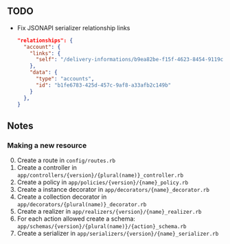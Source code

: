 ## TODO

  - Fix JSONAPI serializer relationship links
    ``` json
    "relationships": {
      "account": {
        "links": {
          "self": "/delivery-informations/b9ea82be-f15f-4623-8454-9119ced03940/relationships/account"
        },
        "data": {
          "type": "accounts",
          "id": "b1fe6783-425d-457c-9af8-a33afb2c149b"
        }
      },
    }
    ```
## Notes

### Making a new resource

  0. Create a route in `config/routes.rb`
  0. Create a controller in `app/controllers/{version}/{plural(name)}_controller.rb`
  0. Create a policy in `app/policies/{version}/{name}_policy.rb`
  0. Create a instance decorator in `app/decorators/{name}_decorator.rb`
  0. Create a collection decorator in `app/decorators/{plural(name)}_decorator.rb`
  0. Create a realizer in `app/realizers/{version}/{name}_realizer.rb`
  0. For each action allowed create a schema: `app/schemas/{version}/{plural(name)}/{action}_schema.rb`
  0. Create a serializer in `app/serializers/{version}/{name}_serializer.rb`
